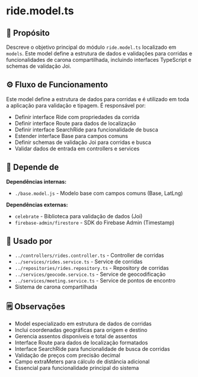 # ride.model.ts

## 📘 Propósito
Descreve o objetivo principal do módulo `ride.model.ts` localizado em `models`. Este model define a estrutura de dados e validações para corridas e funcionalidades de carona compartilhada, incluindo interfaces TypeScript e schemas de validação Joi.

## ⚙️ Fluxo de Funcionamento
Este model define a estrutura de dados para corridas e é utilizado em toda a aplicação para validação e tipagem. É responsável por:
- Definir interface Ride com propriedades da corrida
- Definir interface Route para dados de localização
- Definir interface SearchRide para funcionalidade de busca
- Estender interface Base para campos comuns
- Definir schemas de validação Joi para corridas e busca
- Validar dados de entrada em controllers e services

## 🔗 Depende de
**Dependências internas:**
- `./base.model.js` - Modelo base com campos comuns (Base, LatLng)

**Dependências externas:**
- `celebrate` - Biblioteca para validação de dados (Joi)
- `firebase-admin/firestore` - SDK do Firebase Admin (Timestamp)

## 🧩 Usado por
- `../controllers/rides.controller.ts` - Controller de corridas
- `../services/rides.service.ts` - Service de corridas
- `../repositories/rides.repository.ts` - Repository de corridas
- `../services/geocode.service.ts` - Service de geocodificação
- `../services/meeting.service.ts` - Service de pontos de encontro
- Sistema de carona compartilhada

## 🗒️ Observações
- Model especializado em estrutura de dados de corridas
- Inclui coordenadas geográficas para origem e destino
- Gerencia assentos disponíveis e total de assentos
- Interface Route para dados de localização formatados
- Interface SearchRide para funcionalidade de busca de corridas
- Validação de preços com precisão decimal
- Campo extraMeters para cálculo de distância adicional
- Essencial para funcionalidade principal do sistema
